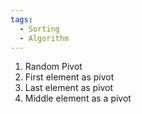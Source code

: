 ```yaml
---
tags:
  - Sorting
  - Algorithm
---
```

1. Random Pivot
2. First element as pivot
3. Last element as pivot
4. Middle element as a pivot
